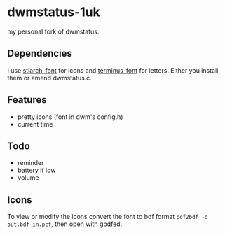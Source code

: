 dwmstatus-1uk
=============
my personal fork of dwmstatus.

## Dependencies
I use [stlarch_font](http://sourceforge.net/projects/stlarchfont/ "sourceforge") for icons and [terminus-font](http://sourceforge.net/projects/terminus-font/ "sourceforge") for letters. Either you install them or amend dwmstatus.c.

## Features
* pretty icons (font in dwm's config.h)
* current time

## Todo
* reminder
* battery if low
* volume

## Icons
To view or modify the icons convert the font to bdf format `pcf2bdf -o out.bdf in.pcf`, then open with [gbdfed](http://sofia.nmsu.edu/~mleisher/Software/gbdfed/).
